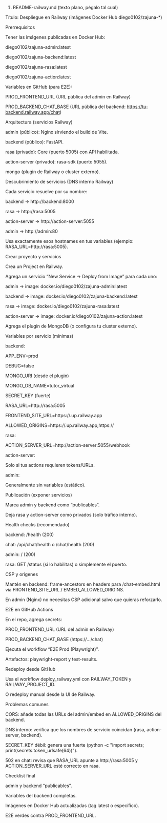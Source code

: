 1) README-railway.md (texto plano, pégalo tal cual)

Título: Despliegue en Railway (imágenes Docker Hub diego0102/zajuna-*)

Prerrequisitos

Tener las imágenes publicadas en Docker Hub:

diego0102/zajuna-admin:latest

diego0102/zajuna-backend:latest

diego0102/zajuna-rasa:latest

diego0102/zajuna-action:latest

Variables en GitHub (para E2E):

PROD_FRONTEND_URL (URL pública del admin en Railway)

PROD_BACKEND_CHAT_BASE (URL pública del backend: https://tu-backend.railway.app/chat)

Arquitectura (servicios Railway)

admin (público): Nginx sirviendo el build de Vite.

backend (público): FastAPI.

rasa (privado): Core (puerto 5005) con API habilitada.

action-server (privado): rasa-sdk (puerto 5055).

mongo (plugin de Railway o cluster externo).

Descubrimiento de servicios (DNS interno Railway)

Cada servicio resuelve por su nombre:

backend → http://backend:8000

rasa → http://rasa:5005

action-server → http://action-server:5055

admin → http://admin:80

Usa exactamente esos hostnames en tus variables (ejemplo: RASA_URL=http://rasa:5005).

Crear proyecto y servicios

Crea un Project en Railway.

Agrega un servicio “New Service → Deploy from Image” para cada uno:

admin → image: docker.io/diego0102/zajuna-admin:latest

backend → image: docker.io/diego0102/zajuna-backend:latest

rasa → image: docker.io/diego0102/zajuna-rasa:latest

action-server → image: docker.io/diego0102/zajuna-action:latest

Agrega el plugin de MongoDB (o configura tu cluster externo).

Variables por servicio (mínimas)

backend:

APP_ENV=prod

DEBUG=false

MONGO_URI (desde el plugin)

MONGO_DB_NAME=tutor_virtual

SECRET_KEY (fuerte)

RASA_URL=http://rasa:5005

FRONTEND_SITE_URL=https://<tu-admin>.up.railway.app

ALLOWED_ORIGINS=https://<tu-admin>.up.railway.app,https://<tus-embeds>

rasa:

ACTION_SERVER_URL=http://action-server:5055/webhook

action-server:

Solo si tus actions requieren tokens/URLs.

admin:

Generalmente sin variables (estático).

Publicación (exponer servicios)

Marca admin y backend como “publicables”.

Deja rasa y action-server como privados (solo tráfico interno).

Health checks (recomendado)

backend: /health (200)

chat: /api/chat/health o /chat/health (200)

admin: / (200)

rasa: GET /status (si lo habilitas) o simplemente el puerto.

CSP y orígenes

Mantén en backend: frame-ancestors en headers para /chat-embed.html via FRONTEND_SITE_URL / EMBED_ALLOWED_ORIGINS.

En admin (Nginx) no necesitas CSP adicional salvo que quieras reforzarlo.

E2E en GitHub Actions

En el repo, agrega secrets:

PROD_FRONTEND_URL (URL del admin en Railway)

PROD_BACKEND_CHAT_BASE (https://…/chat)

Ejecuta el workflow “E2E Prod (Playwright)”.

Artefactos: playwright-report y test-results.

Redeploy desde GitHub

Usa el workflow deploy_railway.yml con RAILWAY_TOKEN y RAILWAY_PROJECT_ID.

O redeploy manual desde la UI de Railway.

Problemas comunes

CORS: añade todas las URLs del admin/embed en ALLOWED_ORIGINS del backend.

DNS interno: verifica que los nombres de servicio coincidan (rasa, action-server, backend).

SECRET_KEY débil: genera una fuerte (python -c "import secrets; print(secrets.token_urlsafe(64))").

502 en chat: revisa que RASA_URL apunte a http://rasa:5005 y ACTION_SERVER_URL esté correcto en rasa.

Checklist final

admin y backend “publicables”.

Variables del backend completas.

Imágenes en Docker Hub actualizadas (tag latest o específico).

E2E verdes contra PROD_FRONTEND_URL.